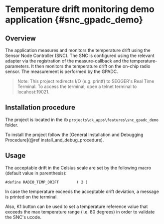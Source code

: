 Temperature drift monitoring demo application {#snc_gpadc_demo}
==========================

## Overview

The application measures and monitors the temperature drift using the Sensor Node Controller (SNC).
The SNC is configured using the relevant adapter via the registration of the measure-callback and the temperature-parameters.
It then monitors the temperature drift on the on-chip radio sensor. The measurement is performed by the GPADC.

> Note:
> This project redirects I/O (e.g. printf) to SEGGER's Real Time Terminal.
> To access the terminal, open a telnet terminal to locahost:19021.

## Installation procedure

The project is located in the \b `projects\dk_apps\features\snc_gpadc_demo` folder.

To install the project follow the [General Installation and Debugging Procedure](@ref install_and_debug_procedure).

## Usage

The acceptable drift in the Celsius scale are set by the following macro (default value in parenthesis):

~~~{.c}
#define RADIO_TEMP_DRIFT        ( 2 )
~~~

In case the temperature exceeds the acceptable drift deviation, a message is printed on the terminal.

Also, K1 button can be used to set a temperature reference value that exceeds the max temperature range (i.e. 80 degrees) in order to validate the SNC's ucode.
